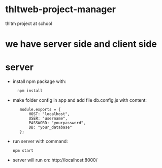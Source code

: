 # thltweb-project-manager
thltm project at school


# we have server side and client side

# server
 - install npm package with: 
 
         npm install
 - make folder config in app and add file db.config.js with content:
 
          module.exports = {
              HOST: "localhost",
              USER: "username",
              PASSWORD: "yourpassword",
              DB: "your_database"
          };
  - run server with command: 
  
        npm start
  - server will run on: http://localhost:8000/
 
